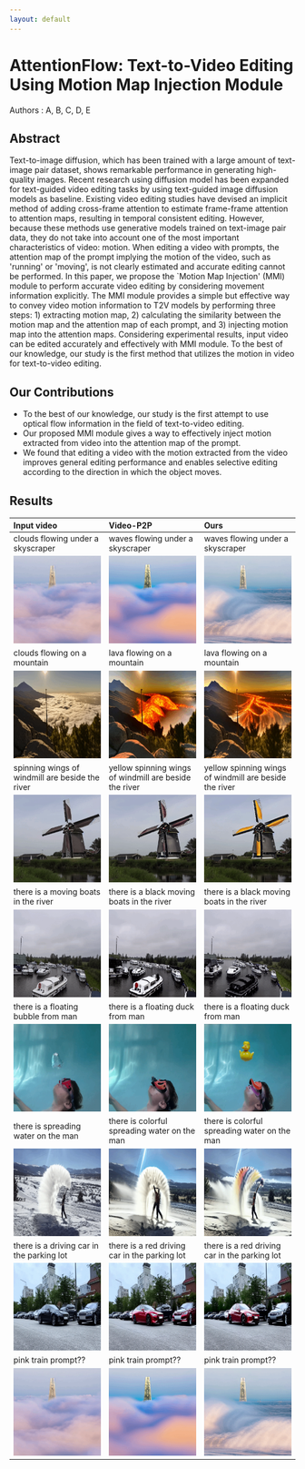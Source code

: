 ```yaml
---
layout: default
---
```


# AttentionFlow: Text-to-Video Editing Using Motion Map Injection Module

Authors : A, B, C, D, E


## Abstract

Text-to-image diffusion, which has been trained with a large amount of text-image pair dataset, shows remarkable performance in generating high-quality images. Recent research using diffusion model has been expanded for text-guided video editing tasks by using text-guided image diffusion models as baseline. Existing video editing studies have devised an implicit method of adding cross-frame attention to estimate frame-frame attention to attention maps, resulting in temporal consistent editing. However, because these methods use generative models trained on text-image pair data, they do not take into account one of the most important characteristics of video: motion. When editing a video with prompts, the attention map of the prompt implying the motion of the video, such as 'running' or 'moving', is not clearly estimated and accurate editing cannot be performed. In this paper, we propose the `Motion Map Injection' (MMI) module to perform accurate video editing by considering movement information explicitly. The MMI module provides a simple but effective way to convey video motion information to T2V models by performing three steps: 1) extracting motion map, 2) calculating the similarity between the motion map and the attention map of each prompt, and 3) injecting motion map into the attention maps.  Considering experimental results, input video can be edited accurately and effectively with MMI module. To the best of our knowledge, our study is the first method that utilizes the motion in video for text-to-video editing.


## Our Contributions

* To the best of our knowledge, our study is the first attempt to use optical flow information in the field of text-to-video editing.
* Our proposed MMI module gives a way to effectively inject motion extracted from video into the attention map of the prompt.
* We found that editing a video with the motion extracted from the video improves general editing performance and enables selective editing according to the direction in which the object moves.


## Results


| Input video                              | Video-P2P                         | Ours                           |
|:-----------------------------------------|:----------------------------------|:-------------------------------|
| clouds flowing under a skyscraper | waves flowing under a skyscraper | waves flowing under a skyscraper |
|![input](assets/img/clouds_waves_input.gif)    | ![video-p2p](assets/img/clouds_waves_ori.gif) | ![ours](assets/img/clouds_waves_MMI.gif)  |
| clouds flowing on a mountain | lava flowing on a mountain | lava flowing on a mountain |
|![input](assets/img/clouds_lava_input.gif)    | ![video-p2p](assets/img/clouds_lava_ori.gif) | ![ours](assets/img/clouds_lava_MMI.gif)  |
| spinning wings of windmill are beside the river | yellow spinning wings of windmill are beside the river | yellow spinning wings of windmill are beside the river |
|![input](assets/img/yellow_windmill_input.gif)    | ![video-p2p](assets/img/yellow_windmill_ori.gif) | ![ours](assets/img/yellow_windmill_MMI.gif)  |
| there is a moving boats in the river | there is a black moving boats in the river | there is a black moving boats in the river |
|![input](assets/img/black_boat_input.gif)    | ![video-p2p](assets/img/black_boat_ori.gif) | ![ours](assets/img/black_boat_MMI.gif)  |
| there is a floating bubble from man | there is a floating duck from man | there is a floating duck from man |
|![input](assets/img/bubble_duck_input.gif)    | ![video-p2p](assets/img/bubble_duck_ori.gif) | ![ours](assets/img/bubble_duck_MMI.gif)  |
| there is spreading water on the man | there is colorful spreading water on the man | there is colorful spreading water on the man |
|![input](assets/img/colorful_water_input.gif)    | ![video-p2p](assets/img/colorful_water_ori.gif) | ![ours](assets/img/colorful_water_MMI.gif)  |
| there is a driving car in the parking lot | there is a red driving car in the parking lot | there is a red driving car in the parking lot |
|![input](assets/img/red_car_input.gif)    | ![video-p2p](assets/img/red_car_ori.gif) | ![ours](assets/img/red_car_MMI.gif)  |
| pink train prompt?? | pink train prompt?? | pink train prompt?? |
|![input](assets/img/clouds_waves_input.gif)    | ![video-p2p](assets/img/clouds_waves_ori.gif) | ![ours](assets/img/clouds_waves_MMI.gif)  |

